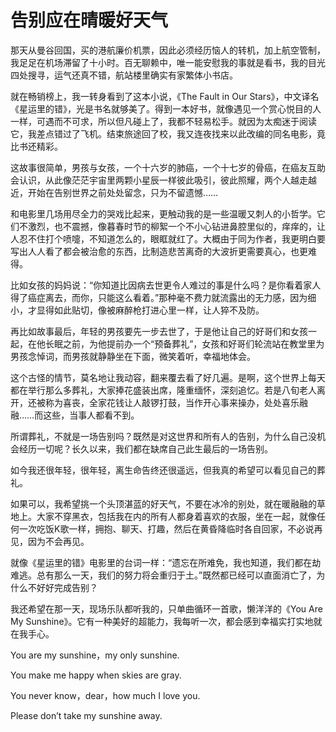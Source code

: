 # 告别应在晴暖好天气

那天从曼谷回国，买的港航廉价机票，因此必须经历恼人的转机，加上航空管制，我足足在机场滞留了十小时。百无聊赖中，唯一能安慰我的事就是看书，我的目光四处搜寻，运气还真不错，航站楼里确实有家繁体小书店。 

就在畅销榜上，我一转身看到了这本小说，《The Fault in Our Stars》，中文译名《星运里的错》，光是书名就够美了。得到一本好书，就像遇见一个赏心悦目的人一样，可遇而不可求，所以但凡碰上了，我都不轻易松手。就因为太痴迷于阅读它，我差点错过了飞机。结束旅途回了校，我又连夜找来以此改编的同名电影，竟比书还精彩。 

这故事很简单，男孩与女孩，一个十六岁的肺癌，一个十七岁的骨癌，在癌友互助会认识，从此像茫茫宇宙里两颗小星辰一样彼此吸引，彼此照耀，两个人越走越近，开始在告别世界之前处处留念，只为不留遗憾…… 

和电影里几场用尽全力的哭戏比起来，更触动我的是一些温暖又刺人的小哲学。它们不激烈，也不震撼，像暮春时节的柳絮一个不小心钻进鼻腔里似的，痒痒的，让人忍不住打个喷嚏，不知道怎么的，眼眶就红了。大概由于同为作者，我更明白要写出人人看了都会被治愈的东西，比制造悲苦离奇的大波折更需要真心，也更难得。 

比如女孩的妈妈说：“你知道比因病去世更令人难过的事是什么吗？是你看着家人得了癌症离去，而你，只能这么看着。”那种毫不费力就流露出的无力感，因为细小，才显得如此贴切，像被麻醉枪打进心里一样，让人猝不及防。 

再比如故事最后，年轻的男孩要先一步去世了，于是他让自己的好哥们和女孩一起，在他长眠之前，为他提前办一个“预备葬礼”，女孩和好哥们轮流站在教堂里为男孩念悼词，而男孩就静静坐在下面，微笑着听，幸福地体会。 

这个古怪的情节，莫名地让我动容，翻来覆去看了好几遍。是啊，这个世界上每天都在举行那么多葬礼，大家捧花盛装出席，隆重缅怀，深刻追忆。若是八旬老人离开，还被称为喜丧，全家花钱让人敲锣打鼓，当作开心事来操办，处处喜乐融融……而这些，当事人都看不到。 

所谓葬礼，不就是一场告别吗？既然是对这世界和所有人的告别，为什么自己没机会经历一切呢？长久以来，我们都在缺席自己此生最后的一场告别。 

如今我还很年轻，很年轻，离生命告终还很遥远，但我真的希望可以看见自己的葬礼。 

如果可以，我希望挑一个头顶湛蓝的好天气，不要在冰冷的别处，就在暖融融的草地上。大家不穿黑衣，包括我在内的所有人都身着喜欢的衣服，坐在一起，就像任何一次吃饭K歌一样，拥抱、聊天、打趣，然后在黄昏降临时各自回家，不必说再见，因为不会再见。 

就像《星运里的错》电影里的台词一样：“遗忘在所难免，我也知道，我们都在劫难逃。总有那么一天，我们的努力将会重归于土。”既然都已经可以直面消亡了，为什么不好好完成告别？ 

我还希望在那一天，现场乐队都听我的，只单曲循环一首歌，懒洋洋的《You Are My Sunshine》。它有一种美好的超能力，我每听一次，都会感到幸福实打实地就在我手心。 

You are my sunshine，my only sunshine. 

You make me happy when skies are gray. 

You never know，dear，how much I love you. 

Please don’t take my sunshine away.